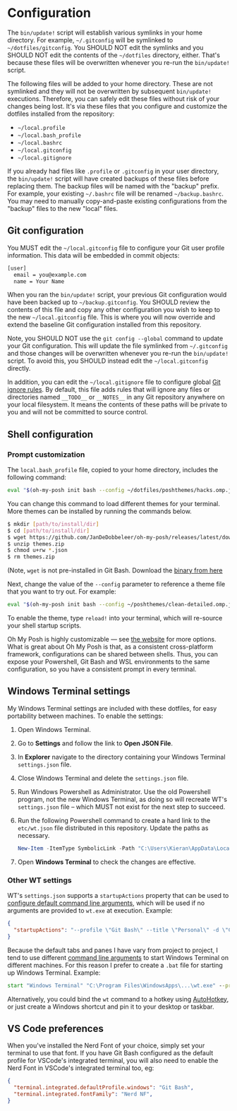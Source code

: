 # Configuration

The `bin/update!` script will establish various symlinks in your home directory. For example, `~/.gitconfig` will be symlinked to `~/dotfiles/gitconfig`. You SHOULD NOT edit the symlinks and you SHOULD NOT edit the contents of the `~/dotfiles` directory, either. That's because these files will be overwritten whenever you re-run the `bin/update!` script.

The following files will be added to your home directory. These are not symlinked and they will not be overwritten by subsequent `bin/update!` executions. Therefore, you can safely edit these files without risk of your changes being lost. It's via these files that you configure and customize the dotfiles installed from the repository:

- `~/local.profile`
- `~/local.bash_profile`
- `~/local.bashrc`
- `~/local.gitconfig`
- `~/local.gitignore`

If you already had files like `.profile` or `.gitconfig` in your user directory, the `bin/update!` script will have created backups of these files before replacing them. The backup files will be named with the "backup" prefix. For example, your existing `~/.bashrc` file will be renamed `~/backup.bashrc`. You may need to manually copy-and-paste existing configurations from the "backup" files to the new "local" files.

## Git configuration

You MUST edit the `~/local.gitconfig` file to configure your Git user profile information. This data will be embedded in commit objects: 

```txt
[user]
  email = you@example.com
  name = Your Name
```

When you ran the `bin/update!` script, your previous Git configuration would have been backed up to `~/backup.gitconfig`. You SHOULD review the contents of this file and copy any other configuration you wish to keep to the new `~/local.gitconfig` file. This is where you will now override and extend the baseline Git configuration installed from this repository.

Note, you SHOULD NOT use the `git config --global` command to update your Git configuration. This will update the file symlinked from `~/.gitconfig` and those changes will be overwritten whenever you re-run the `bin/update!` script. To avoid this, you SHOULD instead edit the `~/local.gitconfig` directly.

In addition, you can edit the `~/local.gitignore` file to configure global [Git ignore rules](https://git-scm.com/docs/gitignore). By default, this file adds rules that will ignore any files or directories named `__TODO__` or `__NOTES__` in any Git repository anywhere on your local filesystem. It means the contents of these paths will be private to you and will not be committed to source control.

## Shell configuration

### Prompt customization

The `local.bash_profile` file, copied to your home directory, includes the following command:

```sh
eval "$(oh-my-posh init bash --config ~/dotfiles/poshthemes/hacks.omp.json 2> /dev/null)"
```

You can change this command to load different themes for your terminal. More themes can be installed by running the commands below.

```sh
$ mkdir [path/to/install/dir]
$ cd [path/to/install/dir]
$ wget https://github.com/JanDeDobbeleer/oh-my-posh/releases/latest/download/themes.zip -O themes.zip
$ unzip themes.zip
$ chmod u+rw *.json
$ rm themes.zip
```

(Note, `wget` is not pre-installed in Git Bash. Download the [binary from here](https://eternallybored.org/misc/wget/)

Next, change the value of the `--config` parameter to reference a theme file that you want to try out. For example:

```sh
eval "$(oh-my-posh init bash --config ~/poshthemes/clean-detailed.omp.json)"
```

To enable the theme, type `reload!` into your terminal, which will re-source your shell startup scripts.

Oh My Posh is highly customizable — see [the website](https://ohmyposh.dev/docs/) for more options. What is great about Oh My Posh is that, as a consistent cross-platform framework, configurations can be shared between shells. Thus, you can expose your Powershell, Git Bash and WSL environments to the same configuration, so you have a consistent prompt in every terminal.

## Windows Terminal settings

My Windows Terminal settings are included with these dotfiles, for easy portability between machines. To enable the settings:

1.  Open Windows Terminal. 

2.  Go to **Settings** and follow the link to **Open JSON File**.

3.  In **Explorer** navigate to the directory containing your Windows Terminal `settings.json` file.

4.  Close Windows Terminal and delete the `settings.json` file. 

5.  Run Windows Powershell as Administrator. Use the old Powershell program, not the new Windows Terminal, as doing so will recreate WT's `settings.json` file – which MUST not exist for the next step to succeed.

6.  Run the following Powershell command to create a hard link to the `etc/wt.json` file distributed in this repository. Update the paths as necessary.

    ```powershell
    New-Item -ItemType SymbolicLink -Path "C:\Users\Kieran\AppData\Local\Packages\Microsoft.WindowsTerminal_[hash]\LocalState\settings.json" -Target "C:\path\to\dotfiles\etc\wt.json"
    ```

7.  Open **Windows Terminal** to check the changes are effective.

### Other WT settings

WT's `settings.json` supports a `startupActions` property that can be used to [configure default command line arguments](https://learn.microsoft.com/en-us/windows/terminal/customize-settings/startup#startup-actions), which will be used if no arguments are provided to `wt.exe` at execution. Example:

```json
{
  "startupActions": "--profile \"Git Bash\" --title \"Personal\" -d \"C:\\dev\\personal\"; new-tab --profile \"Git Bash\" --title \"Work\" -d \"C:\\dev\\work\"; focus-tab -t 1 "
}
```

Because the default tabs and panes I have vary from project to project, I tend to use different [command line arguments](https://learn.microsoft.com/en-us/windows/terminal/command-line-arguments) to start Windows Terminal on different machines. For this reason I prefer to create a `.bat` file for starting up Windows Terminal. Example:

```bat
start "Windows Terminal" "C:\Program Files\WindowsApps\...\wt.exe" --profile "Git Bash" --title "Personal" -d "C:\dev\personal"; new-tab --profile "Git Bash" --title "Work" -d "C:\dev\work"; focus-tab -t 1
```

Alternatively, you could bind the `wt` command to a hotkey using [AutoHotkey](https://www.autohotkey.com/), or just create a Windows shortcut and pin it to your desktop or taskbar.

## VS Code preferences

When you've installed the Nerd Font of your choice, simply set your terminal to use that font. If you have Git Bash configured as the default profile for VSCode's integrated terminal, you will also need to enable the Nerd Font in VSCode's integrated terminal too, eg:

```json
{
  "terminal.integrated.defaultProfile.windows": "Git Bash",
  "terminal.integrated.fontFamily": "Nerd NF",
}
```
